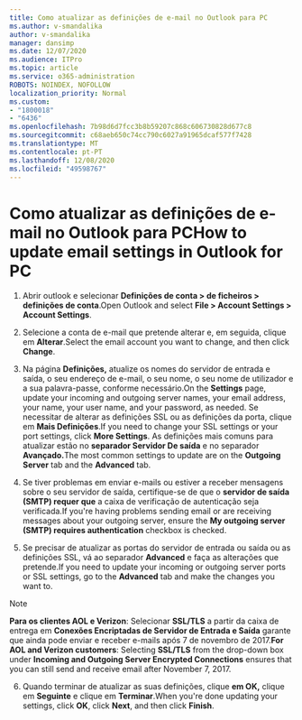 ```yaml
---
title: Como atualizar as definições de e-mail no Outlook para PC
ms.author: v-smandalika
author: v-smandalika
manager: dansimp
ms.date: 12/07/2020
ms.audience: ITPro
ms.topic: article
ms.service: o365-administration
ROBOTS: NOINDEX, NOFOLLOW
localization_priority: Normal
ms.custom:
- "1800018"
- "6436"
ms.openlocfilehash: 7b98d6d7fcc3b8b59207c868c606730828d677c8
ms.sourcegitcommit: c68aeb650c74cc790c6027a91965dcaf577f7428
ms.translationtype: MT
ms.contentlocale: pt-PT
ms.lasthandoff: 12/08/2020
ms.locfileid: "49598767"
---
```

# <a name="how-to-update-email-settings-in-outlook-for-pc"></a><span data-ttu-id="da598-102">Como atualizar as definições de e-mail no Outlook para PC</span><span class="sxs-lookup"><span data-stu-id="da598-102">How to update email settings in Outlook for PC</span></span>

1. <span data-ttu-id="da598-103">Abrir outlook e selecionar **Definições de conta > de ficheiros > definições de conta**.</span><span class="sxs-lookup"><span data-stu-id="da598-103">Open Outlook and select **File > Account Settings > Account Settings**.</span></span>

2. <span data-ttu-id="da598-104">Selecione a conta de e-mail que pretende alterar e, em seguida, clique em **Alterar**.</span><span class="sxs-lookup"><span data-stu-id="da598-104">Select the email account you want to change, and then click **Change**.</span></span> 

3. <span data-ttu-id="da598-105">Na página **Definições,** atualize os nomes do servidor de entrada e saída, o seu endereço de e-mail, o seu nome, o seu nome de utilizador e a sua palavra-passe, conforme necessário.</span><span class="sxs-lookup"><span data-stu-id="da598-105">On the **Settings** page, update your incoming and outgoing server names, your email address, your name, your user name, and your password, as needed.</span></span> <span data-ttu-id="da598-106">Se necessitar de alterar as definições SSL ou as definições da porta, clique em **Mais Definições**.</span><span class="sxs-lookup"><span data-stu-id="da598-106">If you need to change your SSL settings or your port settings, click **More Settings**.</span></span> <span data-ttu-id="da598-107">As definições mais comuns para atualizar estão no **separador Servidor De saída** e no separador **Avançado.**</span><span class="sxs-lookup"><span data-stu-id="da598-107">The most common settings to update are on the **Outgoing Server** tab and the **Advanced** tab.</span></span>

4. <span data-ttu-id="da598-108">Se tiver problemas em enviar e-mails ou estiver a receber mensagens sobre o seu servidor de saída, certifique-se de que o **servidor de saída (SMTP) requer que** a caixa de verificação de autenticação seja verificada.</span><span class="sxs-lookup"><span data-stu-id="da598-108">If you're having problems sending email or are receiving messages about your outgoing server, ensure the **My outgoing server (SMTP) requires authentication** checkbox is checked.</span></span>

5. <span data-ttu-id="da598-109">Se precisar de atualizar as portas do servidor de entrada ou saída ou as definições SSL, vá ao separador **Advanced** e faça as alterações que pretende.</span><span class="sxs-lookup"><span data-stu-id="da598-109">If you need to update your incoming or outgoing server ports or SSL settings, go to the **Advanced** tab and make the changes you want to.</span></span>

> [!NOTE]
> <span data-ttu-id="da598-110">**Para os clientes AOL e Verizon**: Selecionar **SSL/TLS** a partir da caixa de entrega em **Conexões Encriptadas de Servidor de Entrada e Saída** garante que ainda pode enviar e receber e-mails após 7 de novembro de 2017.</span><span class="sxs-lookup"><span data-stu-id="da598-110">**For AOL and Verizon customers**: Selecting **SSL/TLS** from the drop-down box under **Incoming and Outgoing Server Encrypted Connections** ensures that you can still send and receive email after November 7, 2017.</span></span>

6. <span data-ttu-id="da598-111">Quando terminar de atualizar as suas definições, clique **em OK,** clique em **Seguinte** e clique em **Terminar**.</span><span class="sxs-lookup"><span data-stu-id="da598-111">When you're done updating your settings, click **OK**, click **Next**, and then click **Finish**.</span></span>


